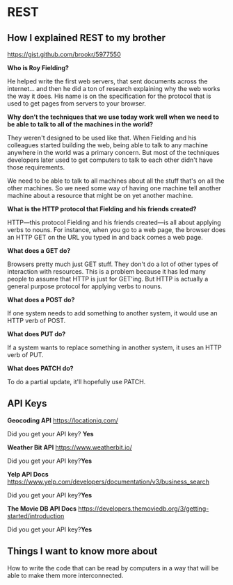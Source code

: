 # REST


## How I explained REST to my brother
<https://gist.github.com/brookr/5977550>

**Who is Roy Fielding?**

He helped write the first web servers, that sent documents across the internet… and then he did a ton of research explaining why the web works the way it does. His name is on the specification for the protocol that is used to get pages from servers to your browser.

**Why don’t the techniques that we use today work well when we need to be able to talk to all of the machines in the world?**

They weren't designed to be used like that. When Fielding and his colleagues started building the web, being able to talk to any machine anywhere in the world was a primary concern. But most of the techniques developers later used to get computers to talk to each other didn't have those requirements.

We need to be able to talk to all machines about all the stuff that's on all the other machines. So we need some way of having one machine tell another machine about a resource that might be on yet another machine.

**What is the HTTP protocol that Fielding and his friends created?**

HTTP—this protocol Fielding and his friends created—is all about applying verbs to nouns. For instance, when you go to a web page, the browser does an HTTP GET on the URL you typed in and back comes a web page.

**What does a GET do?**

Browsers pretty much just GET stuff. They don't do a lot of other types of interaction with resources. This is a problem because it has led many people to assume that HTTP is just for GET'ing. But HTTP is actually a general purpose protocol for applying verbs to nouns.

**What does a POST do?**

If one system needs to add something to another system, it would use an HTTP verb of POST.

**What does PUT do?**

If a system wants to replace something in another system, it uses an HTTP verb of PUT.

**What does PATCH do?**

To do a partial update, it'll hopefully use PATCH.

## API Keys

**Geocoding API** <https://locationiq.com/>

Did you get your API key? **Yes**


**Weather Bit API** <https://www.weatherbit.io/>

Did you get your API key?**Yes**

**Yelp API Docs** <https://www.yelp.com/developers/documentation/v3/business_search>

Did you get your API key?**Yes**

**The Movie DB API Docs** <https://developers.themoviedb.org/3/getting-started/introduction>

Did you get your API key?**Yes**

## Things I want to know more about

How to write the code that can be read by computers in a way that will be able to make them more interconnected.